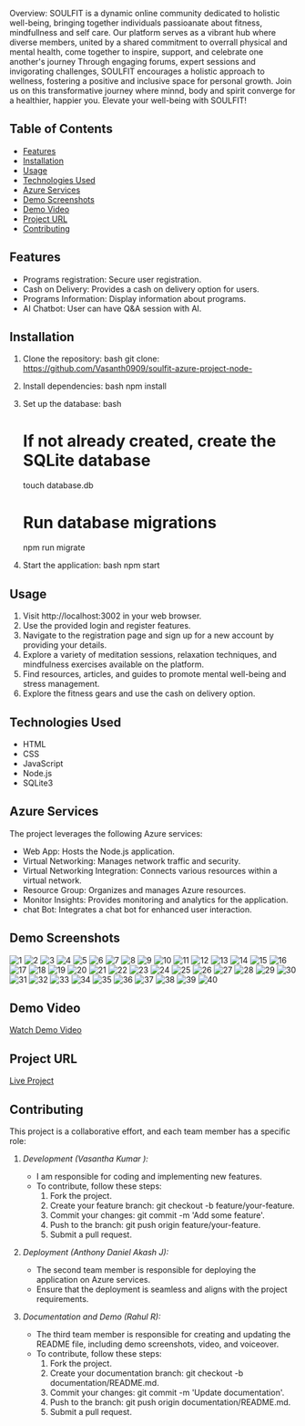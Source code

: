 Overview:
SOULFIT is a dynamic online community dedicated to holistic well-being, bringing together individuals passioanate about fitness, mindfullness and self care. Our platform serves as a vibrant hub where diverse members, united by a shared commitment to overrall physical and mental health, come together to inspire, support, and celebrate one another's journey Through engaging forums, expert sessions and invigorating challenges, SOULFIT encourages a holistic approach to wellness, fostering a positive and inclusive space for personal growth. Join us on this transformative journey where minnd, body and spirit converge for a healthier, happier you. Elevate your well-being with SOULFIT!

## Table of Contents
- [Features](#features)
- [Installation](#installation)
- [Usage](#usage)
- [Technologies Used](#technologies-used)
- [Azure Services](#azure-services)
- [Demo Screenshots](#demo-screenshots)
- [Demo Video](#demo-video)
- [Project URL](#project-url)
- [Contributing](#contributing)

## Features
- Programs registration: Secure user registration.
- Cash on Delivery: Provides a cash on delivery option for users.
- Programs Information: Display information about programs.
- AI Chatbot: User can have Q&A session with AI.

## Installation
1. Clone the repository:
    bash
    git clone: https://github.com/Vasanth0909/soulfit-azure-project-node-
    
2. Install dependencies:
    bash
    npm install
    
3. Set up the database:
    bash
    # If not already created, create the SQLite database
    touch database.db

    # Run database migrations
    npm run migrate
    
4. Start the application:
    bash
    npm start
    

## Usage
1. Visit http://localhost:3002 in your web browser.
2. Use the provided login and register features.
3. Navigate to the registration page and sign up for a new account by providing your details.
4. Explore a variety of meditation sessions, relaxation techniques, and mindfulness exercises available on the platform.
5. Find resources, articles, and guides to promote mental well-being and stress management.
6. Explore the fitness gears and use the cash on delivery option.

## Technologies Used
- HTML
- CSS
- JavaScript
- Node.js
- SQLite3

## Azure Services
The project leverages the following Azure services:
- Web App: Hosts the Node.js application.
- Virtual Networking: Manages network traffic and security.
- Virtual Networking Integration: Connects various resources within a virtual network.
- Resource Group: Organizes and manages Azure resources.
- Monitor Insights: Provides monitoring and analytics for the application.
- chat Bot: Integrates a chat bot for enhanced user interaction.

## Demo Screenshots
![1](https://github.com/Vasanth0909/soulfit-azure-project-node-/assets/145520574/b6462dc1-9295-4b1e-9d00-42aaa9fb70ec)
![2](https://github.com/Vasanth0909/soulfit-azure-project-node-/assets/145520574/b9e22a50-f6f5-4bb8-94b1-af0785e6ebce)
![3](https://github.com/Vasanth0909/soulfit-azure-project-node-/assets/145520574/594fd04d-655d-41f2-9759-7c42cd17662d)
![4](https://github.com/Vasanth0909/soulfit-azure-project-node-/assets/145520574/454310bc-829b-4175-94c4-13b1f40b48af)
![5](https://github.com/Vasanth0909/soulfit-azure-project-node-/assets/145520574/2bcb119b-7247-4fe1-85d4-eaa25debb392)
![6](https://github.com/Vasanth0909/soulfit-azure-project-node-/assets/145520574/5eba1e5c-660d-4b95-80fb-db9a8fb4ac77)
![7](https://github.com/Vasanth0909/soulfit-azure-project-node-/assets/145520574/54ca3413-9052-470d-aca2-98a05c603ada)
![8](https://github.com/Vasanth0909/soulfit-azure-project-node-/assets/145520574/8f1bcd63-5861-42ba-999a-09840dbceec8)
![9](https://github.com/Vasanth0909/soulfit-azure-project-node-/assets/145520574/44c53a39-3278-4384-877c-ff187c39d43d)
![10](https://github.com/Vasanth0909/soulfit-azure-project-node-/assets/145520574/9153677a-84d1-484d-8606-6eae1b4e3494)
![11](https://github.com/Vasanth0909/soulfit-azure-project-node-/assets/145520574/b0d559ab-72fe-4026-9477-93afe31e0895)
![12](https://github.com/Vasanth0909/soulfit-azure-project-node-/assets/145520574/886525a3-659a-4da6-9a7c-60668049e582)
![13](https://github.com/Vasanth0909/soulfit-azure-project-node-/assets/145520574/4d079749-8025-4196-aba4-500b2c08e28d)
![14](https://github.com/Vasanth0909/soulfit-azure-project-node-/assets/145520574/972187f6-f7fa-4bad-8f8f-aff2c4ea4c3d)
![15](https://github.com/Vasanth0909/soulfit-azure-project-node-/assets/145520574/a9b38d9e-ad3c-44e9-8321-53c65e11d4b5)
![16](https://github.com/Vasanth0909/soulfit-azure-project-node-/assets/145520574/3c44f87a-c32f-4bb1-8c95-7e67c8225de2)
![17](https://github.com/Vasanth0909/soulfit-azure-project-node-/assets/145520574/f75b7909-60fd-4869-bd77-4389f1e15e70)
![18](https://github.com/Vasanth0909/soulfit-azure-project-node-/assets/145520574/e6bea536-dc19-494e-8ed5-e2c46b654f30)
![19](https://github.com/Vasanth0909/soulfit-azure-project-node-/assets/145520574/6aff9a45-afc4-430c-bac8-3f064650c5ca)
![20](https://github.com/Vasanth0909/soulfit-azure-project-node-/assets/145520574/b33dd5d3-c30f-4186-aaff-2416a12b5062)
![21](https://github.com/Vasanth0909/soulfit-azure-project-node-/assets/145520574/94fd7eb2-d54a-4b0c-bc2e-a9fa4287cb36)
![22](https://github.com/Vasanth0909/soulfit-azure-project-node-/assets/145520574/015a32e2-43bc-49fc-bca2-fb883a1d4ffe)
![23](https://github.com/Vasanth0909/soulfit-azure-project-node-/assets/145520574/b85b3421-217b-4e32-913b-702b2c6e27ed)
![24](https://github.com/Vasanth0909/soulfit-azure-project-node-/assets/145520574/ca121940-1375-4141-9bb5-e9cdac9bbdc9)
![25](https://github.com/Vasanth0909/soulfit-azure-project-node-/assets/145520574/08dde8a6-27f0-4420-8efb-ed4ed876804a)
![26](https://github.com/Vasanth0909/soulfit-azure-project-node-/assets/145520574/28c32897-400c-4e89-99c3-fd01033b8d38)
![27](https://github.com/Vasanth0909/soulfit-azure-project-node-/assets/145520574/3b159eea-2566-4c40-8a2f-f08568e5cc71)
![28](https://github.com/Vasanth0909/soulfit-azure-project-node-/assets/145520574/ceeecde2-e285-4d4d-b4db-1969ce52511d)
![29](https://github.com/Vasanth0909/soulfit-azure-project-node-/assets/145520574/354b4bc3-7c23-4812-8019-61902aeff8e6)
![30](https://github.com/Vasanth0909/soulfit-azure-project-node-/assets/145520574/15648789-c901-4233-8079-76622dd521bb)
![31](https://github.com/Vasanth0909/soulfit-azure-project-node-/assets/145520574/6c4f24eb-b47a-40ca-bf1d-a49fb000cb90)
![32](https://github.com/Vasanth0909/soulfit-azure-project-node-/assets/145520574/a2b27566-21a3-4c55-8f02-6f6d741fb2ed)
![33](https://github.com/Vasanth0909/soulfit-azure-project-node-/assets/145520574/088a4ade-d5c4-4448-a99c-7b14c8113b61)
![34](https://github.com/Vasanth0909/soulfit-azure-project-node-/assets/145520574/800e4d6b-961a-431d-b922-6182247c21d9)
![35](https://github.com/Vasanth0909/soulfit-azure-project-node-/assets/145520574/a062a6d6-7e5d-4655-b374-42f50521b5d2)
![36](https://github.com/Vasanth0909/soulfit-azure-project-node-/assets/145520574/0ffb6014-6524-4fcc-9792-9e29bcf97bc5)
![37](https://github.com/Vasanth0909/soulfit-azure-project-node-/assets/145520574/b4f279e9-4a4a-481d-883b-0d82763f6b05)
![38](https://github.com/Vasanth0909/soulfit-azure-project-node-/assets/145520574/05983cc1-6b60-4764-9ad9-9f49f71ea260)
![39](https://github.com/Vasanth0909/soulfit-azure-project-node-/assets/145520574/18e9cbbb-ffcc-477c-ae06-e1f14541450c)
![40](https://github.com/Vasanth0909/soulfit-azure-project-node-/assets/145520574/16f14140-4804-4dec-8f6b-d2826c821aa4)


## Demo Video
[Watch Demo Video](https://youtu.be/BvCXtIbtu_Y?si=fyF7v2jmKxZj6add)

## Project URL
[Live Project](https://your-project-url.com)

## Contributing
This project is a collaborative effort, and each team member has a specific role:

1. *Development (Vasantha Kumar ):*
   - I am  responsible for coding and implementing new features.
   - To contribute, follow these steps:
      1. Fork the project.
      2. Create your feature branch: git checkout -b feature/your-feature.
      3. Commit your changes: git commit -m 'Add some feature'.
      4. Push to the branch: git push origin feature/your-feature.
      5. Submit a pull request.

2. *Deployment (Anthony Daniel Akash J):*
   - The second team member is responsible for deploying the application on Azure services.
   - Ensure that the deployment is seamless and aligns with the project requirements.

3. *Documentation and Demo (Rahul R):*
   - The third team member is responsible for creating and updating the README file, including demo screenshots, video, and voiceover.
   - To contribute, follow these steps:
      1. Fork the project.
      2. Create your documentation branch: git checkout -b documentation/README.md.
      3. Commit your changes: git commit -m 'Update documentation'.
      4. Push to the branch: git push origin documentation/README.md.
      5. Submit a pull request.
